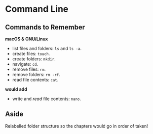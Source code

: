 # Command Line

## Commands to Remember

**macOS & GNU/Linux**

* list files and folders: `ls` and `ls -a`.
* create files: `touch`.
* create folders: `mkdir`.
* navigate: `cd`.
* remove files: `rm`.
* remove folders: `rm -rf`.
* read file contents: `cat`.


**would add**
* write and *read* file contents: `nano`.

## Aside

Relabelled folder structure so the chapters would go in order of taken!
